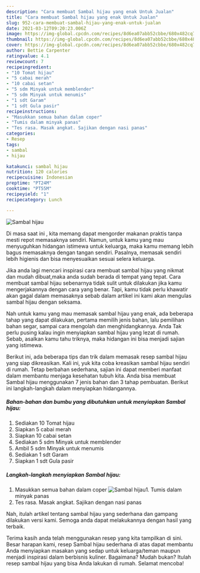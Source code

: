 ```yaml
---
description: "Cara membuat Sambal hijau yang enak Untuk Jualan"
title: "Cara membuat Sambal hijau yang enak Untuk Jualan"
slug: 952-cara-membuat-sambal-hijau-yang-enak-untuk-jualan
date: 2021-03-12T09:20:23.006Z
image: https://img-global.cpcdn.com/recipes/8d6ea07abb52cbbe/680x482cq70/sambal-hijau-foto-resep-utama.jpg
thumbnail: https://img-global.cpcdn.com/recipes/8d6ea07abb52cbbe/680x482cq70/sambal-hijau-foto-resep-utama.jpg
cover: https://img-global.cpcdn.com/recipes/8d6ea07abb52cbbe/680x482cq70/sambal-hijau-foto-resep-utama.jpg
author: Bettie Carpenter
ratingvalue: 4.1
reviewcount: 7
recipeingredient:
- "10 Tomat hijau"
- "5 cabai merah"
- "10 cabai setan"
- "5 sdm Minyak untuk memblender"
- "5 sdm Minyak untuk menumis"
- "1 sdt Garam"
- "1 sdt Gula pasir"
recipeinstructions:
- "Masukkan semua bahan dalam coper"
- "Tumis dalam minyak panas"
- "Tes rasa. Masak angkat. Sajikan dengan nasi panas"
categories:
- Resep
tags:
- sambal
- hijau

katakunci: sambal hijau 
nutrition: 120 calories
recipecuisine: Indonesian
preptime: "PT24M"
cooktime: "PT55M"
recipeyield: "1"
recipecategory: Lunch

---
```



![Sambal hijau](https://img-global.cpcdn.com/recipes/8d6ea07abb52cbbe/680x482cq70/sambal-hijau-foto-resep-utama.jpg)

Di masa  saat ini , kita memang dapat mengorder makanan praktis tanpa mesti repot memasaknya sendiri. Namun, untuk kamu yang mau menyuguhkan hidangan istimewa untuk keluarga, maka kamu memang lebih bagus memasaknya dengan tangan sendiri. Pasalnya, memasak sendiri lebih higienis dan bisa menyesuaikan sesuai selera keluarga.

Jika anda lagi mencari inspirasi cara membuat sambal hijau yang nikmat dan mudah dibuat,maka anda sudah berada di tempat yang tepat. Cara membuat sambal hijau  sebenarnya tidak sulit untuk dilakukan jika kamu mengerjakannya dengan cara yang benar. Tapi, kamu tidak perlu khawatir akan gagal dalam memasaknya 
sebab dalam artikel ini kami akan mengulas sambal hijau dengan seksama.  



Nah untuk kamu yang mau memasak sambal hijau yang enak, ada beberapa tahap yang dapat dilakukan, pertama memilih jenis bahan, lalu pemilihan bahan segar, sampai cara mengolah dan menghidangkannya. Anda Tak perlu pusing kalau ingin menyiapkan sambal hijau yang lezat di rumah. Sebab, asalkan kamu  tahu triknya, maka hidangan ini bisa menjadi sajian yang istimewa.

Berikut ini, ada beberapa tips dan trik dalam memasak resep sambal hijau yang siap dikreasikan. Kali ini, yuk kita coba kreasikan sambal hijau sendiri di rumah. Tetap berbahan sederhana, sajian ini dapat memberi manfaat dalam membantu menjaga kesehatan tubuh kita. Anda bisa membuat Sambal hijau menggunakan 7 jenis bahan dan 3 tahap pembuatan. Berikut ini langkah-langkah dalam menyiapkan hidangannya.

<!--inarticleads1-->

##### Bahan-bahan dan bumbu yang dibutuhkan untuk menyiapkan Sambal hijau:

1. Sediakan 10 Tomat hijau
1. Siapkan 5 cabai merah
1. Siapkan 10 cabai setan
1. Sediakan 5 sdm Minyak untuk memblender
1. Ambil 5 sdm Minyak untuk menumis
1. Sediakan 1 sdt Garam
1. Siapkan 1 sdt Gula pasir




<!--inarticleads2-->

##### Langkah-langkah menyiapkan Sambal hijau:

1. Masukkan semua bahan dalam coper
<img src="https://img-global.cpcdn.com/steps/ff70bfe28f08fe1e/160x128cq70/sambal-hijau-langkah-memasak-1-foto.jpg" alt="Sambal hijau">1. Tumis dalam minyak panas
1. Tes rasa. Masak angkat. Sajikan dengan nasi panas




Nah, itulah artikel tentang  sambal hijau  yang sederhana dan gampang dilakukan versi kami. Semoga anda dapat melakukannya dengan hasil yang terbaik. 

Terima kasih anda telah menggunakan resep yang kita tampilkan di sini. Besar harapan kami, resep  Sambal hijau sederhana di atas dapat membantu Anda menyiapkan masakan yang sedap untuk keluarga/teman maupun menjadi inspirasi dalam berbisnis kuliner. Bagaimana? Mudah bukan? Itulah resep sambal hijau yang bisa Anda lakukan di rumah. Selamat mencoba!

